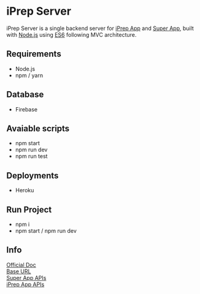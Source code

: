 # iPrep Server

iPrep Server is a single backend server for [iPrep App](/documentations/iprepapp.documentation.md) and [Super App](/documentations/superapp.documentation.md), built with [Node.js](https://nodejs.org/en/) using [ES6](https://www.w3schools.com/js/js_es6.asp) following MVC architecture.

## Requirements

- Node.js
- npm / yarn

## Database

- Firebase

## Avaiable scripts

- npm start
- npm run dev
- npm run test

## Deployments

- Heroku

## Run Project

- npm i
- npm start / npm run dev

## Info

[Official Doc](https://docs.google.com/document/d/18H0Eoi6zy_gCia5IpYhpGw2ZgGoIwofw-fuVCctK9dw/edit?usp=sharing)\
[Base URL](https://iprep-super-app.herokuapp.com)\
[Super App APIs](https://iprep-super-app.herokuapp.com/api/)\
[iPrep App APIs](https://iprep-super-app.herokuapp.com/iprepapp/api/)
